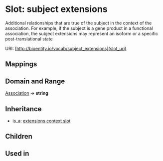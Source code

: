 # Slot: subject extensions


Additional relationships that are true of the subject in the context of the association. For example, if the subject is a gene product in a functional association, the subject extensions may represent  an isoform or a specific post-translational state

URI: [http://bioentity.io/vocab/subject_extensions](slot_uri)
## Mappings

## Domain and Range

[Association](Association.md) -> **string**
## Inheritance

 *  is_a: [extensions context slot](extensions_context_slot.md)
## Children

## Used in

